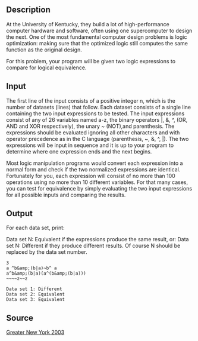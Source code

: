 <h2>Description</h2><p>At the University of Kentucky, they build a lot of high-performance computer hardware and software, often using one supercomputer to design the next. One of the most fundamental computer design problems is logic optimization: making sure that the optimized logic still computes the same function as the original design.
</p>For this problem, your program will be given two logic expressions to compare for logical equivalence.<h2>Input</h2><p>The first line of the input consists of a positive integer n, which is the number of datasets (lines) that follow. Each dataset consists of a single line containing the two input expressions to be tested. The input expressions consist of any of 26 variables named a-z, the binary operators |, &amp;, ^, (OR, AND and XOR respectively), the unary ~ (NOT),and parenthesis. The expressions should be evaluated ignoring all other characters and with operator precedence as in the C language (parenthesis, ~, &amp;, ^, |). The two expressions will be input in sequence and it is up to your program to determine where one expression ends and the next begins.
</p>Most logic manipulation programs would convert each expression into a normal form and check if the two normalized expressions are identical. Fortunately for you, each expression will consist of no more than 100 operations using no more than 10 different variables. For that many cases, you can test for equivalence by simply evaluating the two input expressions for all possible inputs and comparing the results.<h2>Output</h2><p>For each data set, print:
</p>Data set N: Equivalent
if the expressions produce the same result, or:
Data set N: Different
if they produce different results. Of course N should be replaced by the data set number.<pre><code class="language-input1">3
a ^b&amp;amp;(b|a)~b^ a
a^b&amp;amp;(b|a)(a^(b&amp;amp;(b|a)))
~~~~z~~z</code></pre><pre><code class="language-output1">Data set 1: Different
Data set 2: Equivalent
Data set 3: Equivalent</code></pre><h2>Source</h2><a href="searchproblem?field=source&amp;key=Greater+New+York+2003">Greater New York 2003</a>